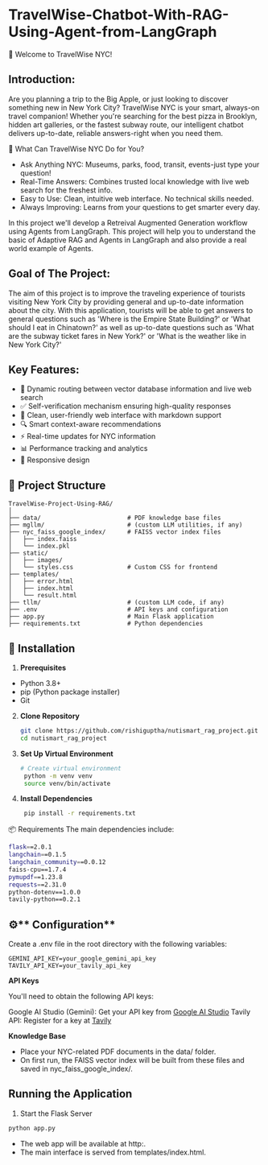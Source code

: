 # TravelWise-Chatbot-With-RAG-Using-Agent-from-LangGraph
👋 Welcome to TravelWise NYC!

## Introduction:
Are you planning a trip to the Big Apple, or just looking to discover something new in New York City? TravelWise NYC is your smart, always-on travel companion!
Whether you're searching for the best pizza in Brooklyn, hidden art galleries, or the fastest subway route, our intelligent chatbot delivers up-to-date, reliable answers-right when you need them.

🚀 What Can TravelWise NYC Do for You?

- Ask Anything NYC: Museums, parks, food, transit, events-just type your question!
- Real-Time Answers: Combines trusted local knowledge with live web search for the freshest info.
- Easy to Use: Clean, intuitive web interface. No technical skills needed.
- Always Improving: Learns from your questions to get smarter every day.

In this project we'll develop a Retreival Augmented Generation workflow using Agents from LangGraph.
This project will help you to understand the basic of Adaptive RAG and Agents in LangGraph and also provide a real world example of Agents.

## Goal of The Project:
The aim of this project is to improve the traveling experience of tourists visiting New York City by providing general and up-to-date information about the city.
With this application, tourists will be able to get answers to general questions such as 'Where is the Empire State Building?' or 'What should I eat in Chinatown?' as well as up-to-date questions such as 'What are the subway ticket fares in New York?' or 'What is the weather like in New York City?'

## Key Features:

- 🧠 Dynamic routing between vector database information and live web search
- ✅ Self-verification mechanism ensuring high-quality responses
- 🎨 Clean, user-friendly web interface with markdown support
- 🔍 Smart context-aware recommendations
- ⚡ Real-time updates for NYC information
- 📊 Performance tracking and analytics
- 📱 Responsive design

## 📁 Project Structure

```
TravelWise-Project-Using-RAG/
│
├── data/                        # PDF knowledge base files
├── mgllm/                       # (custom LLM utilities, if any)
├── nyc_faiss_google_index/      # FAISS vector index files
│   ├── index.faiss
│   └── index.pkl
├── static/
│   ├── images/
│   └── styles.css               # Custom CSS for frontend
├── templates/
│   ├── error.html
│   ├── index.html
│   └── result.html
├── tllm/                        # (custom LLM code, if any)
├── .env                         # API keys and configuration
├── app.py                       # Main Flask application
├── requirements.txt             # Python dependencies

```

## 🔧 Installation

1. **Prerequisites**
- Python 3.8+
- pip (Python package installer)
- Git

2. **Clone Repository**
   ```bash
   git clone https://github.com/rishiguptha/nutismart_rag_project.git
   cd nutismart_rag_project
   ```

3. **Set Up Virtual Environment**
   ```bash
   # Create virtual environment
    python -m venv venv
    source venv/bin/activate
   ```
4. **Install Dependencies**
   ```bash
    pip install -r requirements.txt
   ```
📦 Requirements
 The main dependencies include:
   
  ``` bash
  flask==2.0.1
  langchain==0.1.5
  langchain_community==0.0.12
  faiss-cpu==1.7.4
  pymupdf==1.23.8
  requests==2.31.0
  python-dotenv==1.0.0
  tavily-python==0.2.1
  ```
## ⚙️** Configuration**

Create a .env file in the root directory with the following variables:
```
GEMINI_API_KEY=your_google_gemini_api_key
TAVILY_API_KEY=your_tavily_api_key
```

 **API Keys**
 
You'll need to obtain the following API keys:

Google AI Studio (Gemini): Get your API key from [Google AI Studio](https://aistudio.google.com/prompts/new_chat)
Tavily API: Register for a key at [Tavily](https://app.tavily.com/home)

**Knowledge Base**
- Place your NYC-related PDF documents in the data/ folder.
- On first run, the FAISS vector index will be built from these files and saved in nyc_faiss_google_index/.

## **Running the Application**
1. Start the Flask Server

``` bash
python app.py

```
- The web app will be available at http:.
- The main interface is served from templates/index.html.




